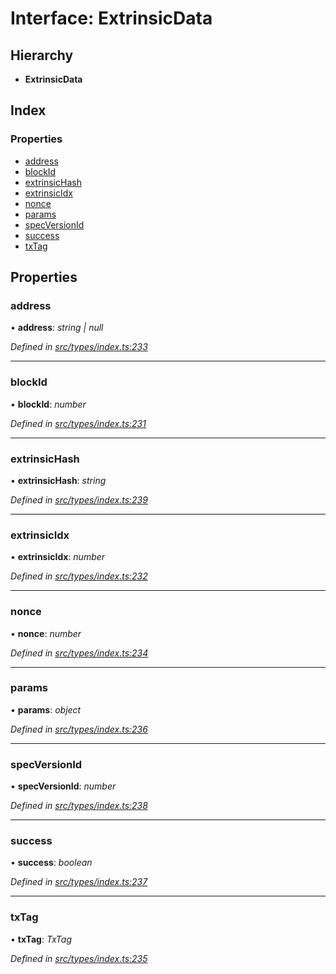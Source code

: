 # Interface: ExtrinsicData

## Hierarchy

* **ExtrinsicData**

## Index

### Properties

* [address](extrinsicdata.md#address)
* [blockId](extrinsicdata.md#blockid)
* [extrinsicHash](extrinsicdata.md#extrinsichash)
* [extrinsicIdx](extrinsicdata.md#extrinsicidx)
* [nonce](extrinsicdata.md#nonce)
* [params](extrinsicdata.md#params)
* [specVersionId](extrinsicdata.md#specversionid)
* [success](extrinsicdata.md#success)
* [txTag](extrinsicdata.md#txtag)

## Properties

###  address

• **address**: *string | null*

*Defined in [src/types/index.ts:233](https://github.com/PolymathNetwork/polymesh-sdk/blob/14db4c2/src/types/index.ts#L233)*

___

###  blockId

• **blockId**: *number*

*Defined in [src/types/index.ts:231](https://github.com/PolymathNetwork/polymesh-sdk/blob/14db4c2/src/types/index.ts#L231)*

___

###  extrinsicHash

• **extrinsicHash**: *string*

*Defined in [src/types/index.ts:239](https://github.com/PolymathNetwork/polymesh-sdk/blob/14db4c2/src/types/index.ts#L239)*

___

###  extrinsicIdx

• **extrinsicIdx**: *number*

*Defined in [src/types/index.ts:232](https://github.com/PolymathNetwork/polymesh-sdk/blob/14db4c2/src/types/index.ts#L232)*

___

###  nonce

• **nonce**: *number*

*Defined in [src/types/index.ts:234](https://github.com/PolymathNetwork/polymesh-sdk/blob/14db4c2/src/types/index.ts#L234)*

___

###  params

• **params**: *object*

*Defined in [src/types/index.ts:236](https://github.com/PolymathNetwork/polymesh-sdk/blob/14db4c2/src/types/index.ts#L236)*

___

###  specVersionId

• **specVersionId**: *number*

*Defined in [src/types/index.ts:238](https://github.com/PolymathNetwork/polymesh-sdk/blob/14db4c2/src/types/index.ts#L238)*

___

###  success

• **success**: *boolean*

*Defined in [src/types/index.ts:237](https://github.com/PolymathNetwork/polymesh-sdk/blob/14db4c2/src/types/index.ts#L237)*

___

###  txTag

• **txTag**: *TxTag*

*Defined in [src/types/index.ts:235](https://github.com/PolymathNetwork/polymesh-sdk/blob/14db4c2/src/types/index.ts#L235)*
